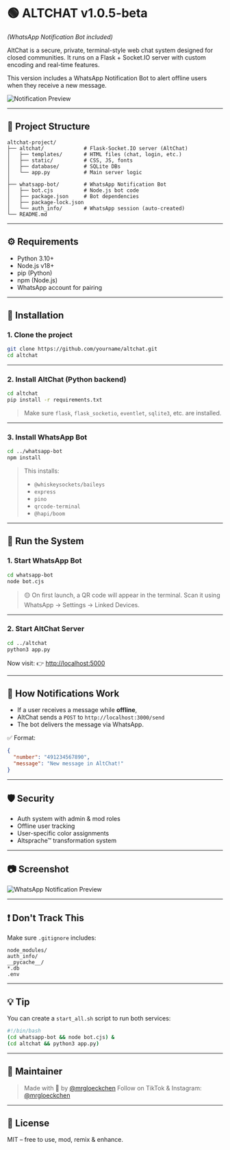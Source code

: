# 🟢 ALTCHAT v1.0.5-beta

*(WhatsApp Notification Bot included)*

AltChat is a secure, private, terminal-style web chat system designed for closed communities. It runs on a Flask + Socket.IO server with custom encoding and real-time features.

This version includes a WhatsApp Notification Bot to alert offline users when they receive a new message.

![Notification Preview](notify.jpg)

---

## 📁 Project Structure

```
altchat-project/
├── altchat/             # Flask-Socket.IO server (AltChat)
│   ├── templates/       # HTML files (chat, login, etc.)
│   ├── static/          # CSS, JS, fonts
│   ├── database/        # SQLite DBs
│   └── app.py           # Main server logic
│
├── whatsapp-bot/        # WhatsApp Notification Bot
│   ├── bot.cjs          # Node.js bot code
│   ├── package.json     # Bot dependencies
│   ├── package-lock.json
│   └── auth_info/       # WhatsApp session (auto-created)
└── README.md
```

---

## ⚙️ Requirements

* Python 3.10+
* Node.js v18+
* pip (Python)
* npm (Node.js)
* WhatsApp account for pairing

---

## 🥪 Installation

### 1. Clone the project

```bash
git clone https://github.com/yourname/altchat.git
cd altchat
```

---

### 2. Install AltChat (Python backend)

```bash
cd altchat
pip install -r requirements.txt
```

> Make sure `flask`, `flask_socketio`, `eventlet`, `sqlite3`, etc. are installed.

---

### 3. Install WhatsApp Bot

```bash
cd ../whatsapp-bot
npm install
```

> This installs:
>
> * `@whiskeysockets/baileys`
> * `express`
> * `pino`
> * `qrcode-terminal`
> * `@hapi/boom`

---

## 🚀 Run the System

### 1. Start WhatsApp Bot

```bash
cd whatsapp-bot
node bot.cjs
```

> 🟡 On first launch, a QR code will appear in the terminal.
> Scan it using WhatsApp → Settings → Linked Devices.

---

### 2. Start AltChat Server

```bash
cd ../altchat
python3 app.py
```

Now visit:
👉 [http://localhost:5000](http://localhost:5000)

---

## 🔔 How Notifications Work

* If a user receives a message while **offline**,
* AltChat sends a `POST` to `http://localhost:3000/send`
* The bot delivers the message via WhatsApp.

✅ Format:

```json
{
  "number": "491234567890",
  "message": "New message in AltChat!"
}
```

---

## 🛡️ Security

* Auth system with admin & mod roles
* Offline user tracking
* User-specific color assignments
* Altsprache™ transformation system

---

## 📷 Screenshot

![WhatsApp Notification Preview](notify.png)

---

## ❗ Don't Track This

Make sure `.gitignore` includes:

```
node_modules/
auth_info/
__pycache__/
*.db
.env
```

---

## 💡 Tip

You can create a `start_all.sh` script to run both services:

```bash
#!/bin/bash
(cd whatsapp-bot && node bot.cjs) &
(cd altchat && python3 app.py)
```

---

## 🥃 Maintainer

> Made with 💚 by [@mrgloeckchen](https://github.com/mrgloeckchen)
> Follow on TikTok & Instagram: [@mrgloeckchen](https://instagram.com/mrgloeckchen)

---

## 🧠 License

MIT – free to use, mod, remix & enhance.
